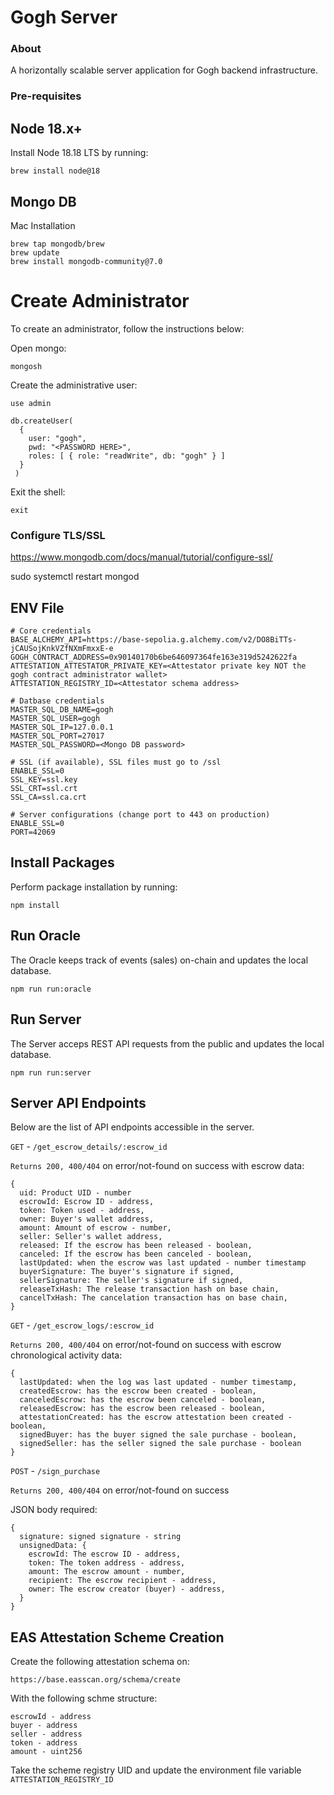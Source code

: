 # Gogh Server

### About

A horizontally scalable server application for Gogh backend infrastructure.

### Pre-requisites

## Node 18.x+

Install Node 18.18 LTS by running:

```
brew install node@18
```

## Mongo DB

Mac Installation

```
brew tap mongodb/brew
brew update
brew install mongodb-community@7.0
```

# Create Administrator

To create an administrator, follow the instructions below:

Open mongo:

`mongosh`

Create the administrative user:

```
use admin
```

```
db.createUser(
  {
    user: "gogh",
    pwd: "<PASSWORD HERE>",
    roles: [ { role: "readWrite", db: "gogh" } ]
  }
 )
```

Exit the shell:

```
exit
```

### Configure TLS/SSL

https://www.mongodb.com/docs/manual/tutorial/configure-ssl/

sudo systemctl restart mongod

## ENV File

```
# Core credentials
BASE_ALCHEMY_API=https://base-sepolia.g.alchemy.com/v2/DO8BiTTs-jCAUSojKnkVZfNXmFmxxE-e
GOGH_CONTRACT_ADDRESS=0x90140170b6be646097364fe163e319d5242622fa
ATTESTATION_ATTESTATOR_PRIVATE_KEY=<Attestator private key NOT the gogh contract administrator wallet>
ATTESTATION_REGISTRY_ID=<Attestator schema address>

# Datbase credentials
MASTER_SQL_DB_NAME=gogh
MASTER_SQL_USER=gogh
MASTER_SQL_IP=127.0.0.1
MASTER_SQL_PORT=27017
MASTER_SQL_PASSWORD=<Mongo DB password>

# SSL (if available), SSL files must go to /ssl
ENABLE_SSL=0
SSL_KEY=ssl.key
SSL_CRT=ssl.crt
SSL_CA=ssl.ca.crt

# Server configurations (change port to 443 on production)
ENABLE_SSL=0
PORT=42069
```

## Install Packages

Perform package installation by running:

```
npm install
```

## Run Oracle

The Oracle keeps track of events (sales) on-chain and updates the local database.

```
npm run run:oracle
```

## Run Server

The Server acceps REST API requests from the public and updates the local database.

```
npm run run:server
```

## Server API Endpoints

Below are the list of API endpoints accessible in the server.

`GET` - `/get_escrow_details/:escrow_id`

`Returns 200, 400/404` on error/not-found on success with escrow data:

```
{
  uid: Product UID - number
  escrowId: Escrow ID - address,
  token: Token used - address,
  owner: Buyer's wallet address,
  amount: Amount of escrow - number,
  seller: Seller's wallet address,
  released: If the escrow has been released - boolean,
  canceled: If the escrow has been canceled - boolean,
  lastUpdated: when the escrow was last updated - number timestamp
  buyerSignature: The buyer's signature if signed,
  sellerSignature: The seller's signature if signed,
  releaseTxHash: The release transaction hash on base chain,
  cancelTxHash: The cancelation transaction has on base chain,
}
```

`GET` - `/get_escrow_logs/:escrow_id`

`Returns 200, 400/404` on error/not-found on success with escrow chronological activity data:

```
{
  lastUpdated: when the log was last updated - number timestamp,
  createdEscrow: has the escrow been created - boolean,
  canceledEscrow: has the escrow been canceled - boolean,
  releasedEscrow: has the escrow been released - boolean,
  attestationCreated: has the escrow attestation been created - boolean,
  signedBuyer: has the buyer signed the sale purchase - boolean,
  signedSeller: has the seller signed the sale purchase - boolean
}
```

`POST` - `/sign_purchase`

`Returns 200, 400/404` on error/not-found on success

JSON body required:

```
{
  signature: signed signature - string
  unsignedData: {
    escrowId: The escrow ID - address,
    token: The token address - address,
    amount: The escrow amount - number,
    recipient: The escrow recipient - address,
    owner: The escrow creator (buyer) - address,
  }
}
```

## EAS Attestation Scheme Creation

Create the following attestation schema on:

```
https://base.easscan.org/schema/create
```

With the following schme structure:

```
escrowId - address
buyer - address
seller - address
token - address
amount - uint256
```

Take the scheme registry UID and update the environment file variable `ATTESTATION_REGISTRY_ID`
